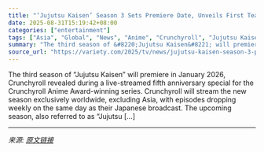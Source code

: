 ```yaml
---
title: "‘Jujutsu Kaisen’ Season 3 Sets Premiere Date, Unveils First Teaser"
date: 2025-08-31T15:19:42+08:00
categories: ["entertainment"]
tags: ["Asia", "Global", "News", "Anime", "Crunchyroll", "Jujutsu Kaisen", "Manga"]
summary: "The third season of &#8220;Jujutsu Kaisen&#8221; will premiere in January 2026, Crunchyroll revealed during a live-streamed fifth anniversary special for the Crunchyroll Anime Award-winning series. Cr"
source_url: "https://variety.com/2025/tv/news/jujutsu-kaisen-season-3-premiere-date-teaser-1236503395/"
---
```


The third season of &#8220;Jujutsu Kaisen&#8221; will premiere in January 2026, Crunchyroll revealed during a live-streamed fifth anniversary special for the Crunchyroll Anime Award-winning series. Crunchyroll will stream the new season exclusively worldwide, excluding Asia, with episodes dropping weekly on the same day as their Japanese broadcast. The upcoming season, also referred to as &#8220;Jujutsu [&#8230;]

---

*来源: [原文链接](https://variety.com/2025/tv/news/jujutsu-kaisen-season-3-premiere-date-teaser-1236503395/)*
